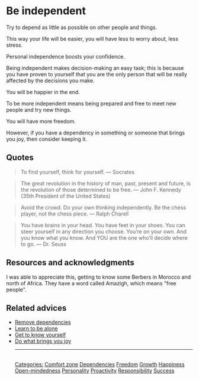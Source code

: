 # Be independent

Try to depend as little as possible on other people and things.

This way your life will be easier, you will have less to worry about, less stress.

Personal independence boosts your confidence.

Being independent makes decision-making an easy task; this is because you have proven to yourself that you are the only person that will be really affected by the decisions you make.

You will be happier in the end.

To be more independent means being prepared and free to meet new people and try new things.

You will have more freedom.

However, if you have a dependency in something or someone that brings you joy, then consider keeping it.

## Quotes

> To find yourself, think for yourself. ― Socrates

> The great revolution in the history of man, past, present and future, is the revolution
of those determined to be free. ― John F. Kennedy (35th President of the United States)

> Avoid the crowd. Do your own thinking independently. Be the chess player, not the chess piece. ― Ralph Charell

> You have brains in your head. You have feet in your shoes. You can steer yourself in any direction you choose. You’re on your own. And you know what you know. And YOU are the one who’ll decide where to go.  ― Dr. Seuss

## Resources and acknowledgments

I was able to appreciate this, getting to know some Berbers in Morocco and north of Africa. They have a word called Amazigh, which means "free people".

## Related advices

- [Remove dependencies](Remove%20dependencies/index.md)
- [Learn to be alone](Learn%20to%20be%20alone/index.md)
- [Get to know yourself](Get%20to%20know%20yourself/index.md)
- [Do what brings you joy](Do%20what%20brings%20you%20joy/index.md)<hr/><br/>[Categories:](Categories/index.md) [Comfort zone](Categories/Comfort%20zone.md) [Dependencies](Categories/Dependencies.md) [Freedom](Categories/Freedom.md) [Growth](Categories/Growth.md) [Happiness](Categories/Happiness.md) [Open-mindedness](Categories/Open-mindedness.md) [Personality](Categories/Personality.md) [Proactivity](Categories/Proactivity.md) [Responsibility](Categories/Responsibility.md) [Success](Categories/Success.md)